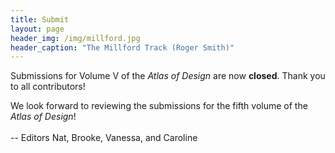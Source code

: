 ```yaml
---
title: Submit
layout: page
header_img: /img/millford.jpg
header_caption: "The Millford Track (Roger Smith)"
---
```


Submissions for Volume V of the _Atlas of Design_ are now __closed__. Thank you to all contributors!  

We look forward to reviewing the submissions for the fifth volume of the <em>Atlas of Design</em>!
<br><br>-- Editors Nat, Brooke, Vanessa, and Caroline
